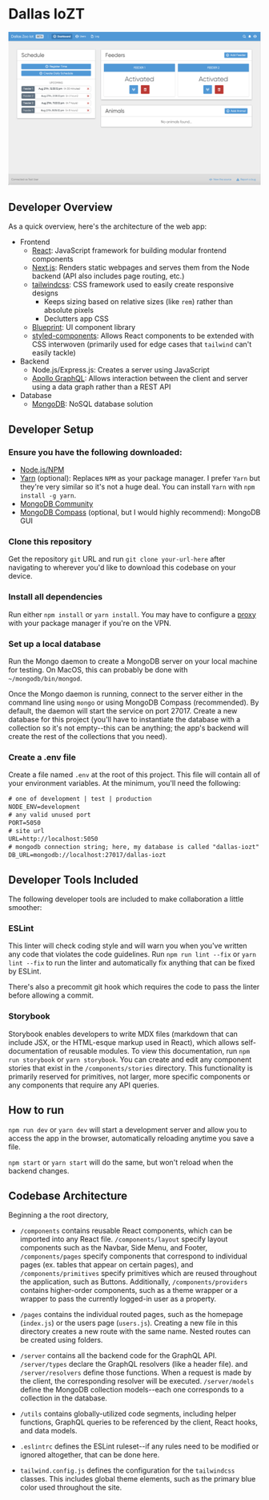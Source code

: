# Dallas IoZT

![screenshot](images/screenshot.png)

## Developer Overview

As a quick overview, here's the architecture of the web app:

* Frontend
  * [React](https://reactjs.org/docs/getting-started.html): JavaScript framework for building modular frontend components
  * [Next.js](https://nextjs.org/): Renders static webpages and serves them from the Node backend (API also includes page routing, etc.)
  * [tailwindcss](https://tailwindcss.com/): CSS framework used to easily create responsive designs
    * Keeps sizing based on relative sizes (like `rem`) rather than absolute pixels
    * Declutters app CSS
  * [Blueprint](https://blueprintjs.com/docs/#core/): UI component library
  * [styled-components](https://styled-components.com/docs/): Allows React components to be extended with CSS interwoven (primarily used for edge cases that `tailwind` can't easily tackle)
* Backend
  * Node.js/Express.js: Creates a server using JavaScript
  * [Apollo GraphQL](https://www.apollographql.com/docs/): Allows interaction between the client and server using a data graph rather than a REST API
* Database
  * [MongoDB](https://www.mongodb.com/): NoSQL database solution

## Developer Setup

### Ensure you have the following downloaded:

* [Node.js/NPM](https://nodejs.org/en/)
* [Yarn](https://yarnpkg.com/getting-started/install) (optional): Replaces `NPM` as your package manager. I prefer `Yarn` but they're very similar so it's not a huge deal. You can install `Yarn` with `npm install -g yarn`.
* [MongoDB Community](https://www.mongodb.com/try/download/community)
* [MongoDB Compass](https://www.mongodb.com/products/compass) (optional, but I would highly recommend): MongoDB GUI

### Clone this repository

Get the repository `git` URL and run `git clone your-url-here` after navigating to wherever you'd like to download this codebase on your device.

### Install all dependencies

Run either `npm install` or `yarn install`. You may have to configure a [proxy](https://www.jhipster.tech/configuring-a-corporate-proxy/) with your package manager if you're on the VPN.

### Set up a local database

Run the Mongo daemon to create a MongoDB server on your local machine for testing. On MacOS, this can probably be done with `~/mongodb/bin/mongod`.

Once the Mongo daemon is running, connect to the server either in the command line using `mongo` or using MongoDB Compass (recommended). By default, the daemon will start the service on port 27017. Create a new database for this project (you'll have to instantiate the database with a collection so it's not empty--this can be anything; the app's backend will create the rest of the collections that you need).

### Create a .env file

Create a file named `.env` at the root of this project. This file will contain all of your environment variables. At the minimum, you'll need the following:

```
# one of development | test | production
NODE_ENV=development
# any valid unused port
PORT=5050
# site url
URL=http://localhost:5050
# mongodb connection string; here, my database is called "dallas-iozt"
DB_URL=mongodb://localhost:27017/dallas-iozt
```

## Developer Tools Included

The following developer tools are included to make collaboration a little smoother:

### ESLint

This linter will check coding style and will warn you when you've written any code that violates the code guidelines. Run `npm run lint --fix` or `yarn lint --fix` to run the linter and automatically fix anything that can be fixed by ESLint.

There's also a precommit git hook which requires the code to pass the linter before allowing a commit.

### Storybook

Storybook enables developers to write MDX files (markdown that can include JSX, or the HTML-esque markup used in React), which allows self-documentation of reusable modules. To view this documentation, run `npm run storybook` or `yarn storybook`. You can create and edit any component stories that exist in the `/components/stories` directory. This functionality is primarily reserved for primitives, not larger, more specific components or any components that require any API queries.

## How to run

`npm run dev` or `yarn dev` will start a development server and allow you to access the app in the browser, automatically reloading anytime you save a file.

`npm start` or `yarn start` will do the same, but won't reload when the backend changes.

## Codebase Architecture

Beginning a the root directory,

* `/components` contains reusable React components, which can be imported into any React file. `/components/layout` specify layout components such as the Navbar, Side Menu, and Footer, `/components/pages` specify components that correspond to individual pages (ex. tables that appear on certain pages), and `/components/primitives` specify primitives which are reused throughout the application, such as Buttons. Additionally, `/components/providers` contains higher-order components, such as a theme wrapper or a wrapper to pass the currently logged-in user as a property.

* `/pages` contains the individual routed pages, such as the homepage (`index.js`) or the users page (`users.js`). Creating a new file in this directory creates a new route with the same name. Nested routes can be created using folders.

* `/server` contains all the backend code for the GraphQL API. `/server/types` declare the GraphQL resolvers (like a header file). and `/server/resolvers` define those functions. When a request is made by the client, the corresponding resolver will be executed. `/server/models` define the MongoDB collection models--each one corresponds to a collection in the database.

* `/utils` contains globally-utilized code segments, including helper functions, GraphQL queries to be referenced by the client, React hooks, and data models.

* `.eslintrc` defines the ESLint ruleset--if any rules need to be modified or ignored altogether, that can be done here.

* `tailwind.config.js` defines the configuration for the `tailwindcss` classes. This includes global theme elements, such as the primary blue color used throughout the site.
